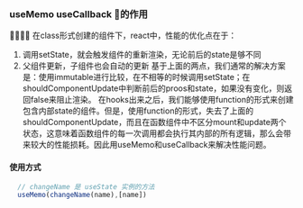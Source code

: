 ### useMemo useCallback 的作用
  在class形式创建的组件下，react中，性能的优化点在于：
  1. 调用setState，就会触发组件的重新渲染，无论前后的state是够不同
  2. 父组件更新，子组件也会自动的更新
  基于上面的两点，我们通常的解决方案是：使用immutable进行比较，在不相等的时候调用setState；在shouldComponentUpdate中判断前后的proos和state，如果没有变化，则返回false来阻止渲染。
  在hooks出来之后，我们能够使用function的形式来创建包含内部state的组件。但是，使用function的形式，失去了上面的shouldComponentUpdate，而且在函数组件中不区分mount和update两个状态，这意味着函数组件的每一次调用都会执行其内部的所有逻辑，那么会带来较大的性能损耗。因此用useMemo和useCallback来解决性能问题。
  
#### 使用方式
```javascript
  // changeName 是 useState 实例的方法
  useMemo(changeName(name),[name])
```